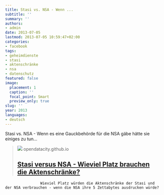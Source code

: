 ```yaml
---
title: Stasi vs. NSA - Wenn ...
subtitle: ''
summary: ''
authors:
- admin
date: 2013-07-05
lastmod: 2013-07-05 10:59:47+02:00
categories:
- facebook
tags:
- geheimdienste
- stasi
- aktenschränke
- nsa
- datenschutz
featured: false
image:
  placement: 1
  caption: ''
  focal_point: Smart
  preview_only: true
slug: ''
year: 2013
languages:
- deutsch
---
```


Stasi vs. NSA - Wenn es eine Gauckbehörde für die NSA gäbe hätte sie einiges zu tun...
> [![](https://opendatacity.github.io/stasi-vs-nsa/screenshot.png)](http://apps.opendatacity.de/stasi-vs-nsa/)
> opendatacity.github.io
> ## [Stasi versus NSA - Wieviel Platz brauchen die Aktenschränke?](http://apps.opendatacity.de/stasi-vs-nsa/)
>
>
					Wieviel Platz würden die Aktenschränke der Stasi und der NSA verbrauchen - wenn die NSA ihre 5 Zettabytes ausdrucken würde?